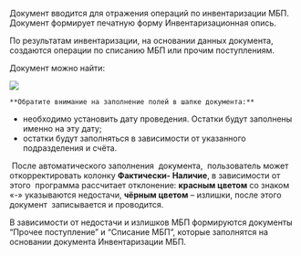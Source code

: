 Документ вводится для отражения операций по инвентаризации МБП. Документ формирует печатную форму Инвентаризационная опись.

По результатам инвентаризации, на основании данных документа, создаются операции по списанию МБП или прочим поступлениям.

Документ можно найти:

![](/img/2019_01_29_09_57_461.png)

`**Обратите внимание на заполнение полей в шапке документа:**`

*   необходимо установить дату проведения. Остатки будут заполнены именно на эту дату;
*   остатки будут заполняться в зависимости от указанного подразделения и счёта.

 После автоматического заполнения  документа,  пользователь может откорректировать колонку **Фактически- Наличие**, в зависимости от этого  программа рассчитает отклонение: **красным цветом** со знаком «-» указываются недостачи, **чёрным цветом** – излишки, после этого документ  записывается и проводится.

В зависимости от недостачи и излишков МБП формируются документы “Прочее поступление” и “Списание МБП”, которые заполнятся на основании документа Инвентаризации МБП.